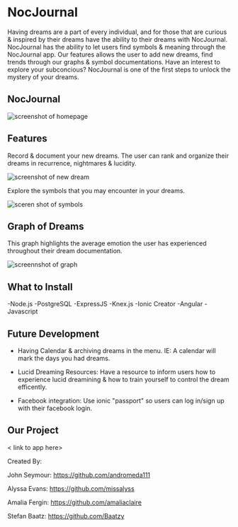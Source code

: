 NocJournal 
=====================

Having dreams are a part of every individual, and for those that are curious & inspired by their dreams have the ability to  their dreams with NocJournal. NocJournal has the ability to let users find symbols & meaning through the NocJournal app. Our features allows the user to add new dreams, find trends through our graphs & symbol documentations. Have an interest to explore your subconcious? NocJournal is one of the first steps to unlock the mystery of your dreams. 
## NocJournal 
![screenshot of homepage](https://user-images.githubusercontent.com/24262724/26952250-7c7a159c-4c59-11e7-8683-4d30be8e0b1a.png)






## Features 

Record & document your new dreams. The user can rank and organize their dreams in recurrence, nightmares & lucidity.  

![screenshot of new dream](https://user-images.githubusercontent.com/24262724/26952462-6a3abfac-4c5a-11e7-99a3-9cc0d45367d5.png)

Explore the symbols that you may encounter in your dreams. 

![sceren shot of symbols](https://user-images.githubusercontent.com/24262724/26952907-588a0b30-4c5c-11e7-821d-aa253698616f.png)


## Graph of Dreams 

This graph highlights the average emotion the user has experienced throughout their dream documentation. 

![screennshot of graph](https://user-images.githubusercontent.com/24262724/26986194-4aa33e5c-4cfb-11e7-9d15-e9234bde6318.png)



## What to Install 

-Node.js
-PostgreSQL
-ExpressJS
-Knex.js
-Ionic Creator 
-Angular 
-Javascript

## Future Development 

- Having Calendar & archiving dreams in the menu. IE: A calendar will mark the days you had dreams. 

- Lucid Dreaming Resources: Have a resource to inform users how to experience lucid dreamining & how to train yourself to control the dream efficently. 

- Facebook integration: Use ionic "passport" so users can log in/sign up with their facebook login. 

## Our Project 

< link to app here> 

Created By:

John Seymour: https://github.com/andromeda111

Alyssa Evans: https://github.com/missalyss

Amalia Fergin: https://github.com/amaliaclaire

Stefan Baatz: https://github.com/Baatzy
